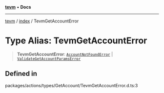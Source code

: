 [**tevm**](../../README.md) • **Docs**

***

[tevm](../../modules.md) / [index](../README.md) / TevmGetAccountError

# Type Alias: TevmGetAccountError

> **TevmGetAccountError**: [`AccountNotFoundError`](../../errors/classes/AccountNotFoundError.md) \| [`ValidateGetAccountParamsError`](../../actions/type-aliases/ValidateGetAccountParamsError.md)

## Defined in

packages/actions/types/GetAccount/TevmGetAccountError.d.ts:3
